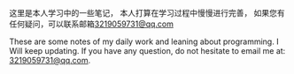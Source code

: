 这里是本人学习中的一些笔记， 本人打算在学习过程中慢慢进行完善， 如果您有任何疑问，可以联系邮箱[3219059731@qq.com](mailto:3219059731@qq.com)

These are some notes of my daily work and leaning about programming. I Will keep updating. If you have any question, do not hesitate to email me at: [3219059731@qq.com](mailto:3219059731@qq.com).